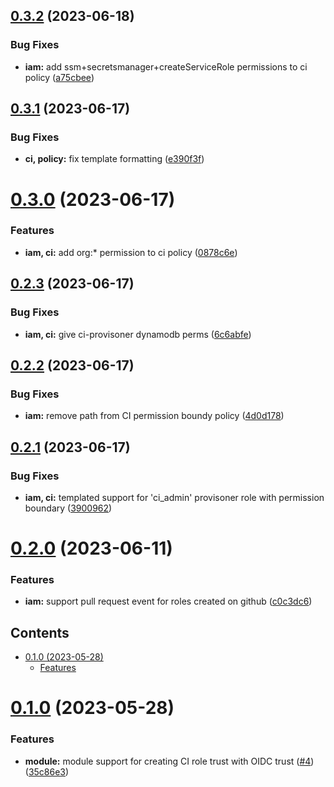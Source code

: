 ## [0.3.2](https://github.com/kloud-cnf/terraform-aws-ci-iam-roles/compare/v0.3.1...v0.3.2) (2023-06-18)


### Bug Fixes

* **iam:** add ssm+secretsmanager+createServiceRole permissions to ci policy ([a75cbee](https://github.com/kloud-cnf/terraform-aws-ci-iam-roles/commit/a75cbee92e06c1d6ca934550d029fbba5caf5144))

## [0.3.1](https://github.com/kloud-cnf/terraform-aws-ci-iam-roles/compare/v0.3.0...v0.3.1) (2023-06-17)


### Bug Fixes

* **ci, policy:** fix template formatting ([e390f3f](https://github.com/kloud-cnf/terraform-aws-ci-iam-roles/commit/e390f3f4e589499cff15a4a3bc120f367f75c061))

# [0.3.0](https://github.com/kloud-cnf/terraform-aws-ci-iam-roles/compare/v0.2.3...v0.3.0) (2023-06-17)


### Features

* **iam, ci:** add org:* permission to ci policy ([0878c6e](https://github.com/kloud-cnf/terraform-aws-ci-iam-roles/commit/0878c6ea251e9fc47c1fad5084a0db69c2b732bb))

## [0.2.3](https://github.com/kloud-cnf/terraform-aws-ci-iam-roles/compare/v0.2.2...v0.2.3) (2023-06-17)


### Bug Fixes

* **iam, ci:** give ci-provisoner dynamodb perms ([6c6abfe](https://github.com/kloud-cnf/terraform-aws-ci-iam-roles/commit/6c6abfeb12b6a5bd69518522c63b1739b9bc5c9c))

## [0.2.2](https://github.com/kloud-cnf/terraform-aws-ci-iam-roles/compare/v0.2.1...v0.2.2) (2023-06-17)


### Bug Fixes

* **iam:** remove path from CI permission boundy policy ([4d0d178](https://github.com/kloud-cnf/terraform-aws-ci-iam-roles/commit/4d0d178626b75d23edcc553083a29c03222bc65b))

## [0.2.1](https://github.com/kloud-cnf/terraform-aws-ci-iam-roles/compare/v0.2.0...v0.2.1) (2023-06-17)


### Bug Fixes

* **iam, ci:** templated support for 'ci_admin' provisoner role with permission boundary ([3900962](https://github.com/kloud-cnf/terraform-aws-ci-iam-roles/commit/3900962b5472be05f92fae77ba3c3a1a53e7dab6))

# [0.2.0](https://github.com/kloud-cnf/terraform-aws-ci-iam-roles/compare/v0.1.0...v0.2.0) (2023-06-11)


### Features

* **iam:** support pull request event for roles created on github ([c0c3dc6](https://github.com/kloud-cnf/terraform-aws-ci-iam-roles/commit/c0c3dc67dc5cc3e225a46bf66743160199755030))

<!-- START doctoc generated TOC please keep comment here to allow auto update -->
<!-- DON'T EDIT THIS SECTION, INSTEAD RE-RUN doctoc TO UPDATE -->
## Contents

- [0.1.0 (2023-05-28)](#010-2023-05-28)
    - [Features](#features)

<!-- END doctoc generated TOC please keep comment here to allow auto update -->

# [0.1.0](https://github.com/kloud-cnf/terraform-aws-ci-iam-roles/compare/v0.0.0...v0.1.0) (2023-05-28)


### Features

* **module:** module support for creating CI role trust with OIDC trust ([#4](https://github.com/kloud-cnf/terraform-aws-ci-iam-roles/issues/4)) ([35c86e3](https://github.com/kloud-cnf/terraform-aws-ci-iam-roles/commit/35c86e3ef8266bea48ea02b0d29b43221975185f))
